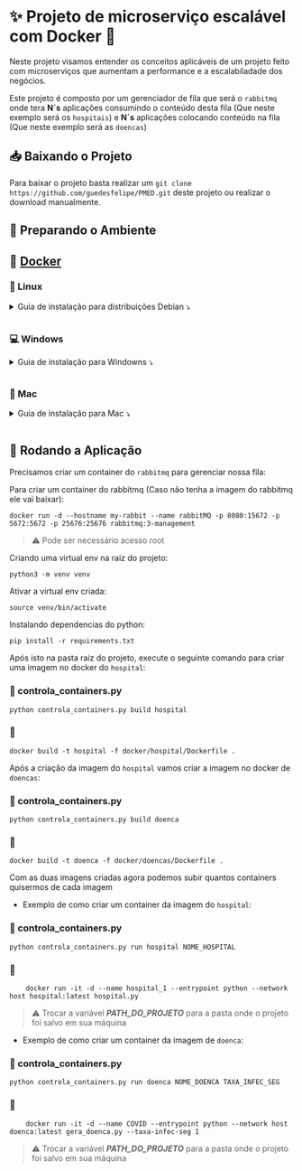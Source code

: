 # ✨ **Projeto de microserviço escalável com Docker** 🐳

Neste projeto visamos entender os conceitos aplicáveis de um projeto feito com microserviços que aumentam a performance e a escalabiladade dos negócios.

Este projeto é composto por um gerenciador de fila que será o `rabbitmq` onde tera **N´s** aplicações consumindo o conteúdo desta fila (Que neste exemplo será os `hospitais`) e **N´s** aplicações colocando conteúdo na fila (Que neste exemplo será as `doencas`)

## 📥 **Baixando o Projeto**

Para baixar o projeto basta realizar um `git clone https://github.com/guedesfelipe/PMED.git` deste projeto ou realizar o download manualmente.

## 🔧 **Preparando o Ambiente**

## :whale2: [Docker](https://www.docker.com/)

### :penguin: Linux

<details><p><summary>Guia de instalação para distribuições Debian &#10549;</p></summary>

1. Instalando o curl caso não tenha instalado na máquina ainda:

    ~~~sh
    sudo apt install curl
    ~~~

1. Download do instalador docker:

    ~~~sh
    curl -fsSL https://get.docker.com -o get-docker.sh
    ~~~

1. Executando o script do instalador baixado acima:

    ~~~sh
    sudo sh get-docker.sh
    ~~~

1. Verificando se foi instalado corretamente e qual a versão que instalamos:

    ~~~sh
    sudo docker --version
    ~~~

1. Agora vamos ver se o docker consegue subir um container com o comando abaixo:

    ~~~sh
    sudo docker run --rm hello-world
    ~~~

    > :loudspeaker: Este comando irá baixar uma imagem docker de hello world, e o parâmetro `--rm` significa que irá excluir este container assim que terminar a execução. Para mais detalhes digite: `sudo docker run --help` que irá mostrar mais detalhadamente todos os parâmetros, inclusive o `--rm`.

1. Para conseguirmos executar o docker sem precisar do `sudo`:

    ~~~sh
    sudo usermod -aG docker $USER
    ~~~

    ~~~sh
    newgrp docker
    ~~~

1. Para testar e listar os containers ativos:

    ~~~sh
    docker ps
    ~~~

1. Listando todos os containers (Ativos e Inativos):

    ~~~sh
    docker ps -a
    ~~~

</details>

### :computer: Windows

<details><p><summary>Guia de instalação para Windowns &#10549;</p></summary>

[Manual oficial de instalação do docker para Windows](https://hub.docker.com/editions/community/docker-ce-desktop-windows)

[Clique aqui para baixar o instalador do docker para Windows](https://desktop.docker.com/win/stable/Docker%20Desktop%20Installer.exe)

</details>

### :apple: Mac

<details><p><summary>Guia de instalação para Mac &#10549;</p></summary>

[Manual oficial de instalação do docker para Mac](https://hub.docker.com/editions/community/docker-ce-desktop-mac)

[Clique aqui para baixar o instalador do docker para Mac](https://desktop.docker.com/mac/stable/Docker.dmg)

</details>

## 🚀 **Rodando a Aplicação**

Precisamos criar um container do `rabbitmq` para gerenciar nossa fila:

Para criar um container do rabbitmq (Caso não tenha a imagem do rabbitmq ele vai
baixar):

    docker run -d --hostname my-rabbit --name rabbitMQ -p 8080:15672 -p 5672:5672 -p 25676:25676 rabbitmq:3-management

> ⚠️ Pode ser necessário acesso root

Criando uma virtual env na raiz do projeto:

    python3 -m venv venv

Ativar a virtual env criada:

    source venv/bin/activate

Instalando dependencias do python:

    pip install -r requirements.txt

Após isto na pasta raiz do projeto, execute o seguinte comando para criar uma imagem no docker do `hospital`:

### 📜 controla_containers.py

    python controla_containers.py build hospital

### 🐳

    docker build -t hospital -f docker/hospital/Dockerfile .

Após a criação da imagem do `hospital` vamos criar a imagem no docker de `doencas`:

### 📜 controla_containers.py

    python controla_containers.py build doenca

### 🐳

    docker build -t doenca -f docker/doencas/Dockerfile .


Com as duas imagens criadas agora podemos subir quantos containers quisermos de cada imagem

* Exemplo de como criar um container da imagem do `hospital`:

### 📜 controla_containers.py

    python controla_containers.py run hospital NOME_HOSPITAL

### 🐳

        docker run -it -d --name hospital_1 --entrypoint python --network host hospital:latest hospital.py

> ⚠️ Trocar a variável ***PATH_DO_PROJETO*** para a pasta onde o projeto foi salvo em sua máquina

* Exemplo de como criar um container da imagem de `doenca`: 

### 📜 controla_containers.py

    python controla_containers.py run doenca NOME_DOENCA TAXA_INFEC_SEG


### 🐳

        docker run -it -d --name COVID --entrypoint python --network host doenca:latest gera_doenca.py --taxa-infec-seg 1

> ⚠️ Trocar a variável ***PATH_DO_PROJETO*** para a pasta onde o projeto foi salvo em sua máquina
